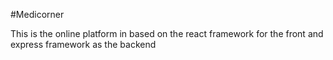 #Medicorner

This is the online platform in based on the react framework for the front and express framework as the backend
